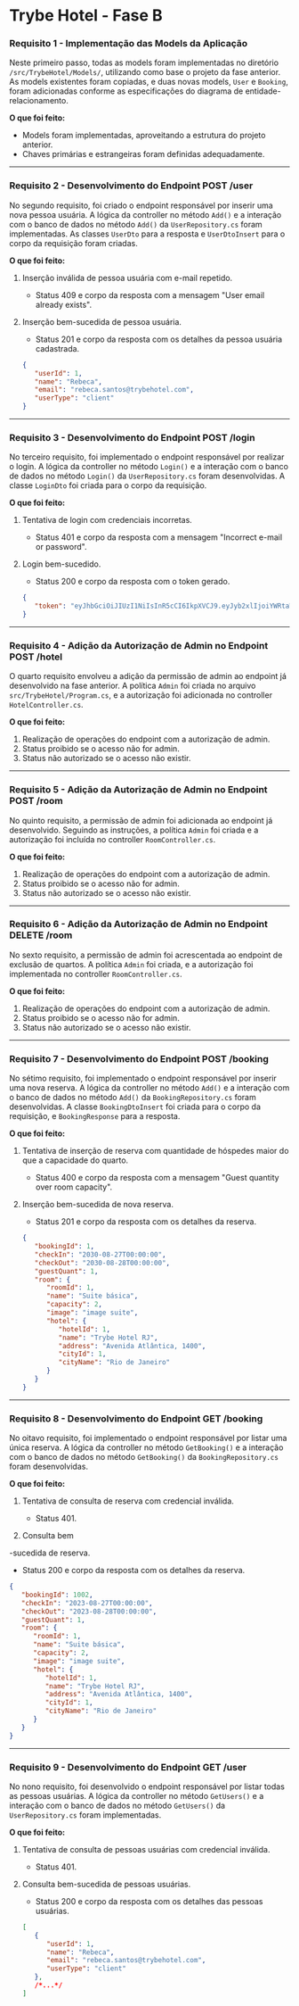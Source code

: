  # Trybe Hotel - Fase B 

### Requisito 1 - Implementação das Models da Aplicação

Neste primeiro passo, todas as models foram implementadas no diretório `/src/TrybeHotel/Models/`, utilizando como base o projeto da fase anterior. As models existentes foram copiadas, e duas novas models, `User` e `Booking`, foram adicionadas conforme as especificações do diagrama de entidade-relacionamento.

**O que foi feito:**

- Models foram implementadas, aproveitando a estrutura do projeto anterior.
- Chaves primárias e estrangeiras foram definidas adequadamente.

---

### Requisito 2 - Desenvolvimento do Endpoint POST /user

No segundo requisito, foi criado o endpoint responsável por inserir uma nova pessoa usuária. A lógica da controller no método `Add()` e a interação com o banco de dados no método `Add()` da `UserRepository.cs` foram implementadas. As classes `UserDto` para a resposta e `UserDtoInsert` para o corpo da requisição foram criadas.

**O que foi feito:**

1. Inserção inválida de pessoa usuária com e-mail repetido.
   - Status 409 e corpo da resposta com a mensagem "User email already exists".
   
2. Inserção bem-sucedida de pessoa usuária.
   - Status 201 e corpo da resposta com os detalhes da pessoa usuária cadastrada.
   ```json
   {
      "userId": 1,
      "name": "Rebeca",
      "email": "rebeca.santos@trybehotel.com",
      "userType": "client"
   }
   ```

---

### Requisito 3 - Desenvolvimento do Endpoint POST /login

No terceiro requisito, foi implementado o endpoint responsável por realizar o login. A lógica da controller no método `Login()` e a interação com o banco de dados no método `Login()` da `UserRepository.cs` foram desenvolvidas. A classe `LoginDto` foi criada para o corpo da requisição.

**O que foi feito:**

1. Tentativa de login com credenciais incorretas.
   - Status 401 e corpo da resposta com a mensagem "Incorrect e-mail or password".
   
2. Login bem-sucedido.
   - Status 200 e corpo da resposta com o token gerado.
   ```json
   {
      "token": "eyJhbGciOiJIUzI1NiIsInR5cCI6IkpXVCJ9.eyJyb2xlIjoiYWRtaW4iLCJlbWFpbCI6ImRhbmlsby5zaWx2YUBiZXRyeWJlLmNvbSIsIm5iZiI6MTY4ODQxMTIxMiwiZXhwIjoxNjg4NDk3NjEyLCJpYXQiOjE2ODg0MTEyMTJ9.q1cNj2_xspeQC6Uz1maV79P95hVtWH4Z7auZgOen-Qo"
   }
   ```

---

### Requisito 4 - Adição da Autorização de Admin no Endpoint POST /hotel

O quarto requisito envolveu a adição da permissão de admin ao endpoint já desenvolvido na fase anterior. A política `Admin` foi criada no arquivo `src/TrybeHotel/Program.cs`, e a autorização foi adicionada no controller `HotelController.cs`.

**O que foi feito:**

1. Realização de operações do endpoint com a autorização de admin.
2. Status proibido se o acesso não for admin.
3. Status não autorizado se o acesso não existir.

---

### Requisito 5 - Adição da Autorização de Admin no Endpoint POST /room

No quinto requisito, a permissão de admin foi adicionada ao endpoint já desenvolvido. Seguindo as instruções, a política `Admin` foi criada e a autorização foi incluída no controller `RoomController.cs`.

**O que foi feito:**

1. Realização de operações do endpoint com a autorização de admin.
2. Status proibido se o acesso não for admin.
3. Status não autorizado se o acesso não existir.

---

### Requisito 6 - Adição da Autorização de Admin no Endpoint DELETE /room

No sexto requisito, a permissão de admin foi acrescentada ao endpoint de exclusão de quartos. A política `Admin` foi criada, e a autorização foi implementada no controller `RoomController.cs`.

**O que foi feito:**

1. Realização de operações do endpoint com a autorização de admin.
2. Status proibido se o acesso não for admin.
3. Status não autorizado se o acesso não existir.

---

### Requisito 7 - Desenvolvimento do Endpoint POST /booking

No sétimo requisito, foi implementado o endpoint responsável por inserir uma nova reserva. A lógica da controller no método `Add()` e a interação com o banco de dados no método `Add()` da `BookingRepository.cs` foram desenvolvidas. A classe `BookingDtoInsert` foi criada para o corpo da requisição, e `BookingResponse` para a resposta.

**O que foi feito:**

1. Tentativa de inserção de reserva com quantidade de hóspedes maior do que a capacidade do quarto.
   - Status 400 e corpo da resposta com a mensagem "Guest quantity over room capacity".
   
2. Inserção bem-sucedida de nova reserva.
   - Status 201 e corpo da resposta com os detalhes da reserva.
   ```json
   {
      "bookingId": 1,
      "checkIn": "2030-08-27T00:00:00",
      "checkOut": "2030-08-28T00:00:00",
      "guestQuant": 1,
      "room": {
         "roomId": 1,
         "name": "Suite básica",
         "capacity": 2,
         "image": "image suite",
         "hotel": {
            "hotelId": 1,
            "name": "Trybe Hotel RJ",
            "address": "Avenida Atlântica, 1400",
            "cityId": 1,
            "cityName": "Rio de Janeiro"
         }
      }
   }
   ```

---

### Requisito 8 - Desenvolvimento do Endpoint GET /booking

No oitavo requisito, foi implementado o endpoint responsável por listar uma única reserva. A lógica da controller no método `GetBooking()` e a interação com o banco de dados no método `GetBooking()` da `BookingRepository.cs` foram desenvolvidas.

**O que foi feito:**

1. Tentativa de consulta de reserva com credencial inválida.
   - Status 401.
   
2. Consulta bem

-sucedida de reserva.
   - Status 200 e corpo da resposta com os detalhes da reserva.
   ```json
   {
      "bookingId": 1002,
      "checkIn": "2023-08-27T00:00:00",
      "checkOut": "2023-08-28T00:00:00",
      "guestQuant": 1,
      "room": {
         "roomId": 1,
         "name": "Suite básica",
         "capacity": 2,
         "image": "image suite",
         "hotel": {
            "hotelId": 1,
            "name": "Trybe Hotel RJ",
            "address": "Avenida Atlântica, 1400",
            "cityId": 1,
            "cityName": "Rio de Janeiro"
         }
      }
   }
   ```

---

### Requisito 9 - Desenvolvimento do Endpoint GET /user

No nono requisito, foi desenvolvido o endpoint responsável por listar todas as pessoas usuárias. A lógica da controller no método `GetUsers()` e a interação com o banco de dados no método `GetUsers()` da `UserRepository.cs` foram implementadas.

**O que foi feito:**

1. Tentativa de consulta de pessoas usuárias com credencial inválida.
   - Status 401.
   
2. Consulta bem-sucedida de pessoas usuárias.
   - Status 200 e corpo da resposta com os detalhes das pessoas usuárias.
   ```json
   [
      {
         "userId": 1,
         "name": "Rebeca",
         "email": "rebeca.santos@trybehotel.com",
         "userType": "client"
      },
      /*...*/
   ]
   ```
